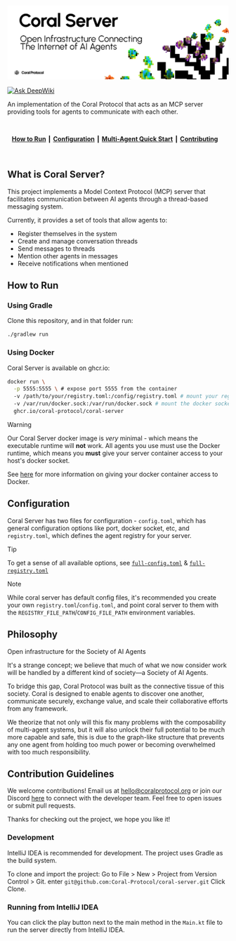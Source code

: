 ![Coral Server - Open Infrastructure Connecting the Internet of AI Agents](images/splash.png)

[![Ask DeepWiki](https://deepwiki.com/badge.svg)](https://deepwiki.com/Coral-Protocol/coral-server)

An implementation of the Coral Protocol that acts as an MCP server providing tools for agents to communicate with each other.

<br/>
<div align="center">

**[How to Run](#how-to-run)** ┃ **[Configuration](#configuration)** ┃ **[Multi-Agent Quick Start](https://github.com/Coral-Protocol/Multi-Agent-Demo)** ┃ **[Contributing](#contribution-guidelines)** 

</div>
<br/>

## What is Coral Server?

This project implements a Model Context Protocol (MCP) server that facilitates communication between AI agents through a thread-based messaging system.


Currently, it provides a set of tools that allow agents to:

- Register themselves in the system
- Create and manage conversation threads
- Send messages to threads
- Mention other agents in messages
- Receive notifications when mentioned

## How to Run

### Using Gradle

Clone this repository, and in that folder run:
```bash
./gradlew run
```

### Using Docker

Coral Server is available on ghcr.io:
```bash
docker run \
  -p 5555:5555 \ # expose port 5555 from the container
  -v /path/to/your/registry.toml:/config/registry.toml # mount your registry.toml
  -v /var/run/docker.sock:/var/run/docker.sock # mount the docker socket to support docker agents
  ghcr.io/coral-protocol/coral-server
```

> [!WARNING]
> Our Coral Server docker image is *very* minimal - which means the executable runtime will **not** work. All agents you use must use the Docker runtime, which means you **must** give your server container access to your host's docker socket.
>
> See [here](https://docs.coralprotocol.org/setup/coral-server-applications#docker-recommended) for more information on giving your docker container access to Docker.


## Configuration
Coral Server has two files for configuration - `config.toml`, which has general configuration options like port, docker socket, etc, and `registry.toml`, which defines the agent registry for your server.

> [!TIP]
> To get a sense of all available options, see [`full-config.toml`](https://github.com/Coral-Protocol/coral-server/blob/master/src/main/resources/full-registry.toml) & [`full-registry.toml`](https://github.com/Coral-Protocol/coral-server/blob/master/src/main/resources/full-registry.toml)

> [!NOTE]
> While coral server has default config files, it's recommended you create your own `registry.toml`/`config.toml`, and point coral server to them with the `REGISTRY_FILE_PATH`/`CONFIG_FILE_PATH` environment variables.

## Philosophy

Open infrastructure for the Society of AI Agents

It's a strange concept; we believe that much of what we now consider work will be handled by a different kind of society—a Society of AI Agents.

To bridge this gap, Coral Protocol was built as the connective tissue of this society. Coral is designed to enable agents to discover one another, communicate securely, exchange value, and scale their collaborative efforts from any framework.

We theorize that not only will this fix many problems with the composability of multi-agent systems, but it will also unlock their full potential to be much more capable and safe, this is due to the graph-like structure that prevents any one agent from holding too much power or becoming overwhelmed with too much responsibility.

## Contribution Guidelines

We welcome contributions! Email us at [hello@coralprotocol.org](mailto:hello@coralprotocol.org) or join our Discord [here](https://discord.gg/rMQc2uWXhj) to connect with the developer team. Feel free to open issues or submit pull requests.

Thanks for checking out the project, we hope you like it!

### Development
IntelliJ IDEA is recommended for development. The project uses Gradle as the build system.

To clone and import the project:
Go to File > New > Project from Version Control > Git.
enter `git@github.com:Coral-Protocol/coral-server.git`
Click Clone.

### Running from IntelliJ IDEA
You can click the play button next to the main method in the `Main.kt` file to run the server directly from IntelliJ IDEA.

